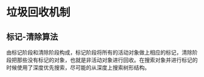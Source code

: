 # 垃圾回收机制

## 标记-清除算法

由标记阶段和清除阶段构成，标记阶段将所有的活动对象做上相应的标记，清除阶段把那些没有标记的对象，也就是非活动对象进行回收。在搜索对象并进行标记的时候使用了深度优先搜索，尽可能的从深度上搜索树形结构。
